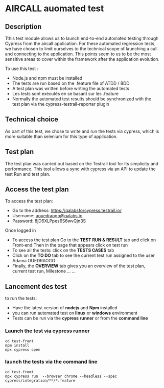# AIRCALL auomated test

Description
-
Tthis test module allows us to launch end-to-end automated testing through Cypress from the aircall application.
For these automated regression tests, we have chosen to limit ourselves to the technical scope of launching a call and connecting to the application.
This points seem to us to be the most sensitive areas to cover within the framework after the application evolution.

To use this test :
* Node.js and npm must be installed
* The tests are run based on the .feature file of ATDD / BDD
* A test plan was written before writing the automated tests
* Les tests sont exécutés en se basant sur les .feature
* Normally the automated test results should be synchronized with the test plan via the cypress-testrail-reporter plugin


Technical choice
-
As part of this test, we chose to write and run the tests via cypress, which is more suitable than selenium for this type of application.

Test plan
-
The test plan was carried out based on the Testrail tool for its simplicity and performance.
This tool allows a sync with cypress via an API to update the test Run and test plan.

Access the test plan
-

To access the test plan:
* Go to the address: https://qalabsforcypress.testrail.io/
* Username: aouedraogo@qalabs.io
* Password: 8jD6XLPpes6S6wvQjn3S

Once logged in
* To access the test plan Go to the **TEST RUN & RESULT** tab and click on Front-end Then in the page that appears click on test run
* To see all the tests: click on the **TESTS CASES** tab
* Click on the **TO DO** ​​tab to see the current test run assigned to the user Adama OUEDRAOGO
* Finally, the **OVERVIEW** tab gives you an overview of the test plan, current test run, Milestone ... ...


Lancement des test
-
to run the tests:
* Have the latest version of **nodejs** and **Npm** installed
* you can run automated test on **linux** or **windows** environment
* Tests can be run via the **cypress runner** or from the **command line**

### Launch the test via cypress runner
    cd test-front
    npm install
    npx cypress open

### launch the tests via the command line
    cd test-fromt
    npx cypress run  --browser chrome --headless --spec cypress/integration/**/*.feature

